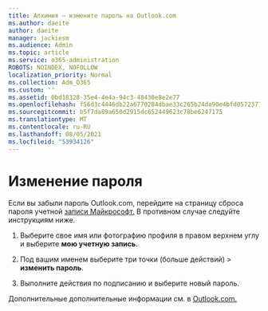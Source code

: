 ```yaml
---
title: Алхимия — измените пароль на Outlook.com
ms.author: daeite
author: daeite
manager: jackiesm
ms.audience: Admin
ms.topic: article
ms.service: o365-administration
ROBOTS: NOINDEX, NOFOLLOW
localization_priority: Normal
ms.collection: Adm_O365
ms.custom: ''
ms.assetid: 0bd18328-35e4-4e4a-94c3-48430e8e2e77
ms.openlocfilehash: f56d3c4446db22a6770284dbae33c265b24da90e4bfd05723770de6b2d20426f
ms.sourcegitcommit: b5f7da89a650d2915dc652449623c78be6247175
ms.translationtype: MT
ms.contentlocale: ru-RU
ms.lasthandoff: 08/05/2021
ms.locfileid: "53934126"
---
```

# <a name="change-your-password"></a>Изменение пароля

Если вы забыли пароль Outlook.com, перейдите на страницу сброса пароля учетной [записи Майкрософт.](https://go.microsoft.com/fwlink/p/?linkid=841909) В противном случае следуйте инструкциям ниже.
  
1. Выберите свое имя или фотографию профиля в правом верхнем углу и выберите **мою учетную запись.** 
    
2. Под вашим именем выберите три точки (больше действий) > **изменить пароль**. 
    
3. Выполните действия по подписанию и выберите новый пароль. 
    
Дополнительные дополнительные информации см. в [Outlook.com.](https://support.office.com/article/2138d690-811c-4545-b2f3-e4dbe80c9735.aspx)
  

